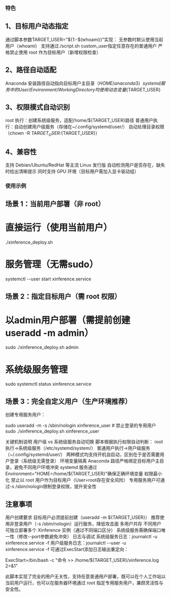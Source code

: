 ### 特色
## 1、目标用户动态指定
通过脚本参数TARGET_USER="${1:-$(whoami)}"实现：
无参数时默认使用当前用户（whoami）
支持通过./script.sh custom_user指定任意存在的普通用户
严格禁止使用 root 作为目标用户（新增权限检查）
## 2、路径自动适配
Anaconda 安装路径自动指向目标用户主目录（${HOME}/anaconda3）
systemd 服务中的User/Environment/WorkingDirectory均使用动态变量${TARGET_USER}
## 3、权限模式自动识别
root 执行：创建系统级服务，适配/home/${TARGET_USER}路径
普通用户执行：自动创建用户级服务（存储在~/.config/systemd/user/）
自动处理目录权限（chown -R ${TARGET_USER}:${TARGET_USER}）
## 4、兼容性
支持 Debian/Ubuntu/RedHat 等主流 Linux 发行版
自动检测用户是否存在，缺失时给出清晰提示
同时支持 GPU 环境（目标用户需加入显卡驱动组）
### 使用示例
## 场景 1：当前用户部署（非 root）

# 直接运行（使用当前用户）
./xinference_deploy.sh

# 服务管理（无需sudo）
systemctl --user start xinference.service
## 场景 2：指定目标用户（需 root 权限）

# 以admin用户部署（需提前创建useradd -m admin）
sudo ./xinference_deploy.sh admin

# 系统级服务管理
sudo systemctl status xinference.service
## 场景 3：完全自定义用户（生产环境推荐）
创建专用服务用户：

sudo useradd -m -s /sbin/nologin xinference_user  # 禁止登录的专用用户
sudo ./xinference_deploy.sh xinference_user

关键机制说明
用户级 vs 系统级服务自动切换
脚本根据执行权限自动判断：
root 执行→系统级服务（/etc/systemd/system/）
普通用户执行→用户级服务（~/.config/systemd/user/）
两种模式均支持开机自启动，区别在于是否需要用户登录（系统级无需登录）
环境变量隔离
Anaconda 路径严格绑定目标用户主目录，避免不同用户环境冲突
systemd 服务通过Environment="HOME=/home/${TARGET_USER}"确保正确环境变量
权限最小化
禁止以 root 用户作为目标用户（User=root存在安全风险）
专用服务用户可通过-s /sbin/nologin限制登录权限，提升安全性
## 注意事项
用户创建要求
目标用户必须提前创建（useradd -m ${TARGET_USER}）
推荐使用非登录用户（-s /sbin/nologin）运行服务，降低攻击面
多用户共存
不同用户可独立部署多个 Xinference 实例（通过不同端口区分）
系统级服务需确保端口唯一性（修改--port参数避免冲突）
日志与调试
系统级服务日志：journalctl -u xinference.service -f
用户级服务日志：journalctl --user -u xinference.service -f
可通过ExecStart添加日志输出重定向：

ExecStart=/bin/bash -c "命令 >> /home/${TARGET_USER}/xinference.log 2>&1"


此脚本实现了完全的用户无关性，支持任意普通用户部署，既可以在个人工作站以当前用户运行，也可以在服务器环境通过 root 指定专用服务用户，兼顾灵活性与安全性。
